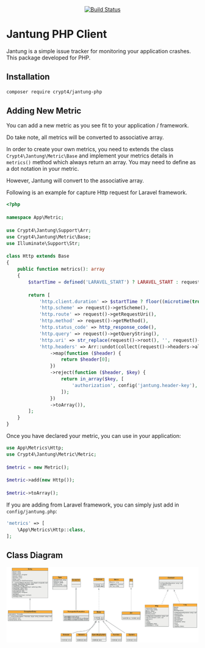 <p align="center">
<a href="https://github.com/Crypt4/jantung-php/actions"><img src="https://github.com/Crypt4/jantung-php/actions/workflows/run-tests.yml/badge.svg" alt="Build Status"></a>
</p>

# Jantung PHP Client

Jantung is a simple issue tracker for monitoring your application crashes. This package developed for PHP.

## Installation

```bash
composer require crypt4/jantung-php
```

## Adding New Metric

You can add a new metric as you see fit to your application / framework.

Do take note, all metrics will be converted to associative array.

In order to create your own metrics, you need to extends the class `Crypt4\Jantung\Metric\Base` and implement your metrics details in `metrics()` method which always return an array. You may need to define as a dot notation in your metric.

However, Jantung will convert to the associative array.

Following is an example for capture Http request for Laravel framework.

```php
<?php

namespace App\Metric;

use Crypt4\Jantung\Support\Arr;
use Crypt4\Jantung\Metric\Base;
use Illuminate\Support\Str;

class Http extends Base
{
    public function metrics(): array
    {
        $startTime = defined('LARAVEL_START') ? LARAVEL_START : request()->server('REQUEST_TIME_FLOAT');

        return [
            'http.client.duration' => $startTime ? floor((microtime(true) - $startTime) * 1000) : null,
            'http.scheme' => request()->getScheme(),
            'http.route' => request()->getRequestUri(),
            'http.method' => request()->getMethod(),
            'http.status_code' => http_response_code(),
            'http.query' => request()->getQueryString(),
            'http.uri' => str_replace(request()->root(), '', request()->fullUrl()) ?: '/',
            'http.headers' => Arr::undot(collect(request()->headers->all())
                ->map(function ($header) {
                    return $header[0];
                })
                ->reject(function ($header, $key) {
                    return in_array($key, [
                        'authorization', config('jantung.header-key'), 'jantung-key',
                    ]);
                })
                ->toArray()),
        ];
    }
}
```

Once you have declared your metric, you can use in your application:

```php
use App\Metrics\Http;
use Crypt4\Jantung\Metric\Metric;

$metric = new Metric();

$metric->add(new Http());

$metric->toArray();
```

If you are adding from Laravel framework, you can simply just add in `config/jantung.php`:

```php
'metrics' => [
    \App\Metrics\Http::class,
];
```

## Class Diagram

<center>
<img src="jantung-php-uml-diagram.png">
</center>

